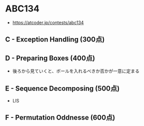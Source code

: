 # ABC134
* https://atcoder.jp/contests/abc134


## C - Exception Handling (300点)



## D - Preparing Boxes (400点)
* 後ろから見ていくと、ボールを入れるべきか否かが一意に定まる


## E - Sequence Decomposing (500点)
* LIS


## F - Permutation Oddnesse (600点)
